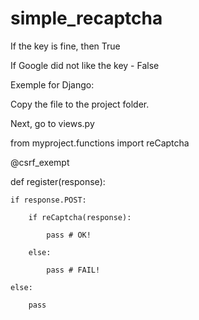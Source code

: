 # simple_recaptcha

If the key is fine, then True

If Google did not like the key - False


Exemple for Django:

Copy the file to the project folder.

Next, go to views.py


from myproject.functions import reCaptcha


@csrf_exempt


def register(response):

    if response.POST:
	
        if reCaptcha(response):
		
            pass # OK!
			
        else:
		
            pass # FAIL!
			
    else:
	
        pass

